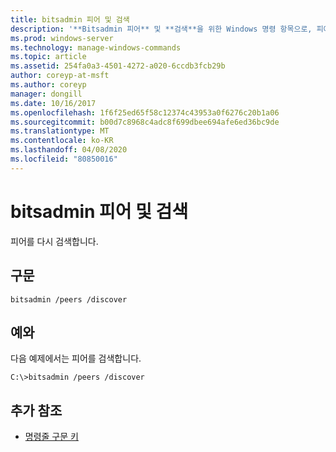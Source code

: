 ```yaml
---
title: bitsadmin 피어 및 검색
description: '**Bitsadmin 피어** 및 **검색**을 위한 Windows 명령 항목으로, 피어를 다시 검색 합니다.'
ms.prod: windows-server
ms.technology: manage-windows-commands
ms.topic: article
ms.assetid: 254fa0a3-4501-4272-a020-6ccdb3fcb29b
author: coreyp-at-msft
ms.author: coreyp
manager: dongill
ms.date: 10/16/2017
ms.openlocfilehash: 1f6f25ed65f58c12374c43953a0f6276c20b1a06
ms.sourcegitcommit: b00d7c8968c4adc8f699dbee694afe6ed36bc9de
ms.translationtype: MT
ms.contentlocale: ko-KR
ms.lasthandoff: 04/08/2020
ms.locfileid: "80850016"
---
```

# <a name="bitsadmin-peers-and-discover"></a>bitsadmin 피어 및 검색

피어를 다시 검색합니다.

## <a name="syntax"></a>구문

```
bitsadmin /peers /discover
```

## <a name="examples"></a><a name=BKMK_examples></a>예와

다음 예제에서는 피어를 검색합니다.

```
C:\>bitsadmin /peers /discover
```

## <a name="additional-references"></a>추가 참조

- [명령줄 구문 키](command-line-syntax-key.md)